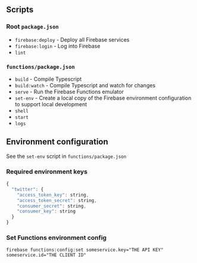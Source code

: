 ## Scripts

### Root `package.json`

- `firebase:deploy` - Deploy all Firebase services
- `firebase:login` - Log into Firebase
- `lint`

### `functions/package.json`

- `build` - Compile Typescript
- `build:watch` - Compile Typescript and watch for changes
- `serve` - Run the Firebase Functions emulator
- `set-env` - Create a local copy of the Firebase environment configuration to support local development
- `shell`
- `start`
- `logs`

## Environment configuration

See the `set-env` script in `functions/package.json`

### Required environment keys

```js
{
  "twitter": {
    "access_token_key": string,
    "access_token_secret": string,
    "consumer_secret": string,
    "consumer_key": string
  }
}
```

### Set Functions environment config

```
firebase functions:config:set someservice.key="THE API KEY" someservice.id="THE CLIENT ID"
```